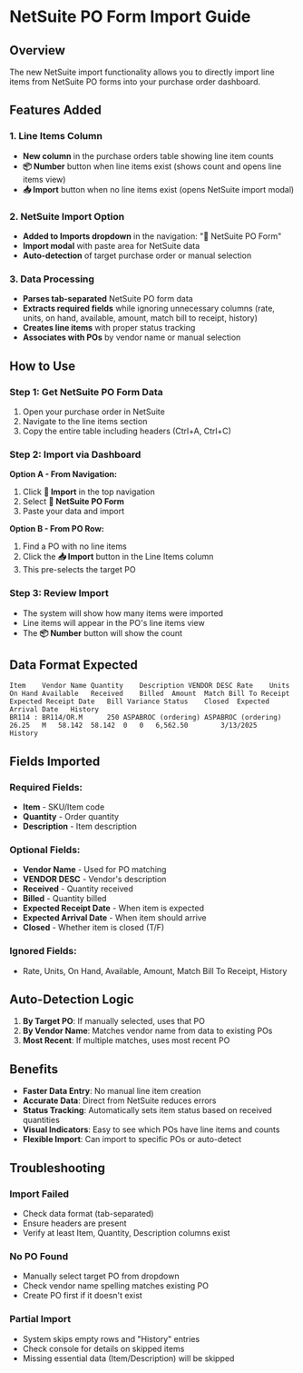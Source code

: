 # NetSuite PO Form Import Guide

## Overview
The new NetSuite import functionality allows you to directly import line items from NetSuite PO forms into your purchase order dashboard.

## Features Added

### 1. Line Items Column
- **New column** in the purchase orders table showing line item counts
- **📦 Number** button when line items exist (shows count and opens line items view)
- **📥 Import** button when no line items exist (opens NetSuite import modal)

### 2. NetSuite Import Option
- **Added to Imports dropdown** in the navigation: "🏢 NetSuite PO Form"
- **Import modal** with paste area for NetSuite data
- **Auto-detection** of target purchase order or manual selection

### 3. Data Processing
- **Parses tab-separated** NetSuite PO form data
- **Extracts required fields** while ignoring unnecessary columns (rate, units, on hand, available, amount, match bill to receipt, history)
- **Creates line items** with proper status tracking
- **Associates with POs** by vendor name or manual selection

## How to Use

### Step 1: Get NetSuite PO Form Data
1. Open your purchase order in NetSuite
2. Navigate to the line items section
3. Copy the entire table including headers (Ctrl+A, Ctrl+C)

### Step 2: Import via Dashboard
**Option A - From Navigation:**
1. Click **📁 Import** in the top navigation
2. Select **🏢 NetSuite PO Form**
3. Paste your data and import

**Option B - From PO Row:**
1. Find a PO with no line items
2. Click the **📥 Import** button in the Line Items column
3. This pre-selects the target PO

### Step 3: Review Import
- The system will show how many items were imported
- Line items will appear in the PO's line items view
- The **📦 Number** button will show the count

## Data Format Expected

```
Item	Vendor Name	Quantity	Description	VENDOR DESC	Rate	Units	On Hand	Available	Received	Billed	Amount	Match Bill To Receipt	Expected Receipt Date	Bill Variance Status	Closed	Expected Arrival Date	History
BR114 : BR114/OR.M		250	ASPABROC (ordering)	ASPABROC (ordering)	26.25	M	58.142	58.142	0	0	6,562.50		3/13/2025				History
```

## Fields Imported

### Required Fields:
- **Item** - SKU/Item code
- **Quantity** - Order quantity
- **Description** - Item description

### Optional Fields:
- **Vendor Name** - Used for PO matching
- **VENDOR DESC** - Vendor's description
- **Received** - Quantity received
- **Billed** - Quantity billed
- **Expected Receipt Date** - When item is expected
- **Expected Arrival Date** - When item should arrive
- **Closed** - Whether item is closed (T/F)

### Ignored Fields:
- Rate, Units, On Hand, Available, Amount, Match Bill To Receipt, History

## Auto-Detection Logic

1. **By Target PO**: If manually selected, uses that PO
2. **By Vendor Name**: Matches vendor name from data to existing POs
3. **Most Recent**: If multiple matches, uses most recent PO

## Benefits

- **Faster Data Entry**: No manual line item creation
- **Accurate Data**: Direct from NetSuite reduces errors
- **Status Tracking**: Automatically sets item status based on received quantities
- **Visual Indicators**: Easy to see which POs have line items and counts
- **Flexible Import**: Can import to specific POs or auto-detect

## Troubleshooting

### Import Failed
- Check data format (tab-separated)
- Ensure headers are present
- Verify at least Item, Quantity, Description columns exist

### No PO Found
- Manually select target PO from dropdown
- Check vendor name spelling matches existing PO
- Create PO first if it doesn't exist

### Partial Import
- System skips empty rows and "History" entries
- Check console for details on skipped items
- Missing essential data (Item/Description) will be skipped
